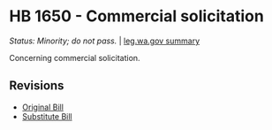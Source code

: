 # HB 1650 - Commercial solicitation
*Status: Minority; do not pass.* | [leg.wa.gov summary](https://app.leg.wa.gov/billsummary?BillNumber=1650&Year=2021)

Concerning commercial solicitation. 

## Revisions
* [Original Bill](1/)
* [Substitute Bill](S/)
